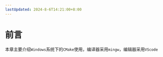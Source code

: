 ```yaml
---
lastUpdated: 2024-8-6T14:21:00+8:00
---
```


# 前言

本章主要介绍```Windows```系统下的```CMake```使用，编译器采用```mingw```，编辑器采用```VScode```